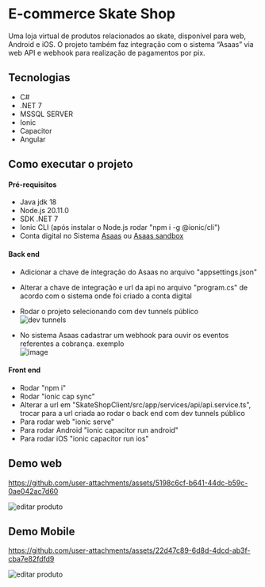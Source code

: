 # E-commerce Skate Shop

Uma loja virtual de produtos relacionados ao skate, disponível para web, Android e iOS. O projeto também faz integração com o sistema “Asaas” via web API e 
webhook para realização de pagamentos por pix.

## Tecnologias

  - C#
  - .NET 7
  - MSSQL SERVER
  - Ionic
  - Capacitor
  - Angular

## Como executar o projeto

#### Pré-requisitos

  - Java jdk 18
  - Node.js 20.11.0
  - SDK .NET 7
  - Ionic CLI (após instalar o Node.js rodar "npm i -g @ionic/cli")
  - Conta digital no Sistema [Asaas](https://asaas.com/) ou [Asaas sandbox](https://sandbox.asaas.com/)

#### Back end

  - Adicionar a chave de integração do Asaas no arquivo "appsettings.json"
  - Alterar a chave de integração e url da api no arquivo "program.cs" de acordo com o sistema onde foi criado a conta digital
  - Rodar o projeto selecionando com dev tunnels público \
  ![dev tunnels](https://github.com/user-attachments/assets/8eeb9f5c-e47d-4b10-b8e1-dccd7b1459d5)

  - No sistema Asaas cadastrar um webhook para ouvir os eventos referentes a cobrança. exemplo \
  ![image](https://github.com/user-attachments/assets/999d46a9-0dd3-44bb-abb3-95d8c4f875e4)

#### Front end

  - Rodar "npm i"
  - Rodar "ionic cap sync"
  - Alterar a url em "SkateShopClient/src/app/services/api/api.service.ts", trocar para a url criada ao rodar o back end com dev tunnels público
  - Para rodar web "ionic serve"
  - Para rodar Android "ionic capacitor run android"
  - Para rodar iOS "ionic capacitor run ios"

## Demo web

https://github.com/user-attachments/assets/5198c6cf-b641-44dc-b59c-0ae042ac7d60

![editar produto](https://github.com/user-attachments/assets/321f2cc3-4391-4f31-8f3a-55e745572bb5)

## Demo Mobile

https://github.com/user-attachments/assets/22d47c89-6d8d-4dcd-ab3f-cba7e82fdfd9

![editar produto](https://github.com/user-attachments/assets/30f92e44-4ae4-4702-a529-e8d67e936345)
